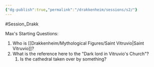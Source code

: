```yaml
---
{"dg-publish":true,"permalink":"/drakkenheim/sessions/s2/"}
---
```



#Session_Drakk 

Max's Starting Questions:
1. Who is [[Drakkenheim/Mythological Figures/Saint Vitruvio\|Saint Vitruvio]]?
2. What is the reference here to the "Dark lord in Vitruvio's Church"?
	1. Is the cathedral taken over by something?